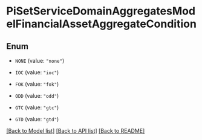 # PiSetServiceDomainAggregatesModelFinancialAssetAggregateCondition

## Enum


* `NONE` (value: `"none"`)

* `IOC` (value: `"ioc"`)

* `FOK` (value: `"fok"`)

* `ODD` (value: `"odd"`)

* `GTC` (value: `"gtc"`)

* `GTD` (value: `"gtd"`)


[[Back to Model list]](../README.md#documentation-for-models) [[Back to API list]](../README.md#documentation-for-api-endpoints) [[Back to README]](../README.md)



